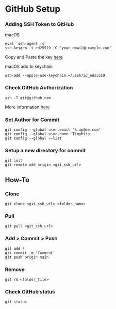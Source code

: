 # GitHub Setup
### Adding SSH Token to GitHub
macOS
```
eval `ssh-agent -s`
ssh-keygen -t ed25519 -C "your_email@example.com"
```
Copy and Paste the key [here](https://github.com/settings/keys)

macOS add to keychain
```
ssh-add --apple-use-keychain ~/.ssh/id_ed25519
```

### Check GitHub Authorization
```
ssh -T git@github.com
```

More information [here](https://docs.github.com/en/authentication/connecting-to-github-with-ssh/generating-a-new-ssh-key-and-adding-it-to-the-ssh-agent)

### Set Author for Commit
```
git config --global user.email 'k.ip@me.com'
git config --global user.name 'TinyMito'
git config --global --list
```

### Setup a new directory for commit
```
git init
git remote add origin <git_ssh_url>
```

## How-To
### Clone
```
git clone <git_ssh_url> <folder_name>
```

### Pull
```
git pull <git_ssh_url>
```

### Add > Commit > Push
```
git add *
git commit -m 'Comment'
git push origin main
```

### Remove
```
git rm <folder_file>
```

### Check GitHub status
```
git status
```